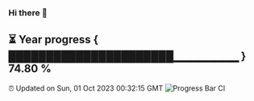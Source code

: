 ### Hi there 👋
⏳ Year progress { ██████████████████████▁▁▁▁▁▁▁▁ } 74.80 %
---
⏰ Updated on Sun, 01 Oct 2023 00:32:15 GMT
![Progress Bar CI](https://github.com/Moyi321/Moyi321/workflows/Progress%20Bar%20CI/badge.svg)
